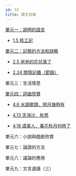```yaml
---
id: S3
title: 課文目錄
---
```


[單元一：說明的語言](category/S3/單元一：說明的語言)

- [1.5 核工記](/S3/單元一：說明的語言/1.5核工記.mdx)

[單元二：記敘的方法和詳略](category/S3/單元二：記敘的方法和詳略)

- [2.5 爸爸的花兒落了](/S3/單元二：記敘的方法和詳略/2.5爸爸的花兒落了.mdx)

- [2.24 閒情記趣（節錄）](/S3/單元二：記敘的方法和詳略/2.24閒情記趣（節錄）.mdx)

單元三：生活情思

[單元四：詞曲欣賞](category/S3/單元四：詞曲欣賞)

- [4.6 水調歌頭．明月幾時有](/S3/單元四：詞曲欣賞/4.6水調歌頭．明月幾時有.mdx)

- [4.13 天淨沙．秋思](/S3/單元四：詞曲欣賞/4.13天淨沙．秋思.mdx)

- [4.18 虞美人．春花秋月何時了](/S3/單元四：詞曲欣賞/4.18虞美人．春花秋月何時了.mdx)

單元六：小說與戲劇欣賞

單元七：論證的方法

單元八：議論的應用

單元九：文言選讀（三）